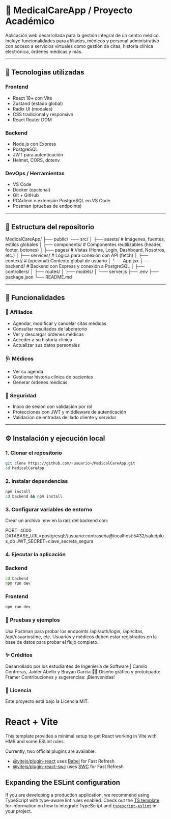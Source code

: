 # 🏥 MedicalCareApp / Proyecto Académico

Aplicación web desarrollada para la gestión integral de un centro médico. Incluye funcionalidades para afiliados, médicos y personal administrativo con acceso a servicios virtuales como gestión de citas, historia clínica electrónica, órdenes médicas y más.

---

## 🚀 Tecnologías utilizadas

### Frontend
- React 18+ con Vite
- Zustand (estado global)
- Radix UI (modales)
- CSS tradicional y responsive
- React Router DOM

### Backend
- Node.js con Express
- PostgreSQL
- JWT para autenticación
- Helmet, CORS, dotenv

### DevOps / Herramientas
- VS Code
- Docker (opcional)
- Git + GitHub
- PGAdmin o extensión PostgreSQL en VS Code
- Postman (pruebas de endpoints)

---

## 🧱 Estructura del repositorio
MedicalCareApp/
├── public/
├── src/
│ ├── assets/ # Imágenes, fuentes, estilos globales
│ ├── components/ # Componentes reutilizables (header, footer, botones)
│ ├── pages/ # Vistas (Home, Login, Dashboard, Nosotros, etc.)
│ ├── services/ # Lógica para conexión con API (fetch)
│ ├── context/ # (opcional) Contexto global de usuario
│ └── App.jsx
├── backend/ # Backend con Express y conexión a PostgreSQL
│ ├── controllers/
│ ├── routes/
│ ├── models/
│ └── server.js
├── .env
├── package.json
└── README.md

---

## 📄 Funcionalidades

### 👤 Afiliados
- Agendar, modificar y cancelar citas médicas
- Consultar resultados de laboratorio
- Ver y descargar órdenes médicas
- Acceder a su historia clínica
- Actualizar sus datos personales

### 🩺 Médicos
- Ver su agenda
- Gestionar historia clínica de pacientes
- Generar órdenes médicas

### 🔐 Seguridad
- Inicio de sesión con validación por rol
- Protecciones con JWT y middleware de autenticación
- Validación de entradas del lado cliente y servidor

---

## ⚙️ Instalación y ejecución local

### 1. Clonar el repositorio

```bash
git clone https://github.com/<usuario>/MedicalCareApp.git
cd MedicalCareApp
```

### 2. Instalar dependencias

```bash
npm install
cd backend && npm install
```

### 3. Configurar variables de entorno
Crear un archivo .env en la raíz del backend con:

PORT=4000
DATABASE_URL=postgresql://usuario:contraseña@localhost:5432/saludplus_db
JWT_SECRET=clave_secreta_segura

### 4. Ejecutar la aplicación

### Backend

```bash
cd backend
npm run dev
```

### Frontend

```bash
npm run dev
```

### 🧪 Pruebas y ejemplos

Usa Postman para probar los endpoints /api/auth/login, /api/citas, /api/usuarios/me, etc.
Usuarios y médicos deben estar registrados en la base de datos para probar el flujo completo.

### ✨ Créditos

Desarrollado por los estudiantes de Ingeniería de Software | Camilo Contreras, Jaider Abello y Brayan García 🧑‍💻
Diseño gráfico y prototipado: Framer
Contribuciones y sugerencias: ¡Bienvenidas!

### 📄 Licencia

Este proyecto está bajo la Licencia MIT.

# React + Vite

This template provides a minimal setup to get React working in Vite with HMR and some ESLint rules.

Currently, two official plugins are available:

- [@vitejs/plugin-react](https://github.com/vitejs/vite-plugin-react/blob/main/packages/plugin-react) uses [Babel](https://babeljs.io/) for Fast Refresh
- [@vitejs/plugin-react-swc](https://github.com/vitejs/vite-plugin-react/blob/main/packages/plugin-react-swc) uses [SWC](https://swc.rs/) for Fast Refresh

## Expanding the ESLint configuration

If you are developing a production application, we recommend using TypeScript with type-aware lint rules enabled. Check out the [TS template](https://github.com/vitejs/vite/tree/main/packages/create-vite/template-react-ts) for information on how to integrate TypeScript and [`typescript-eslint`](https://typescript-eslint.io) in your project.
